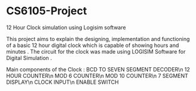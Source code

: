 # CS6105-Project
12 Hour Clock simulation using Logisim software

This project aims to explain the designing, implementation and  functioning of a basic 12 hour digital clock which is capable of showing hours and minutes . The circuit for the clock was made using LOGISIM Software for Digital Simulation . 

Main components of the Clock :
BCD TO SEVEN SEGMENT DECODER\n 
12 HOUR COUNTER\n 
MOD 6 COUNTER\n
MOD 10 COUNTER\n
7 SEGMENT DISPLAY\n
CLOCK INPUT\n 
ENABLE SWITCH



